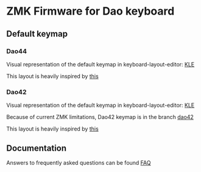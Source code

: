 # ZMK Firmware for Dao keyboard

## Default keymap


### Dao44

Visual representation of the default keymap in keyboard-layout-editor: [KLE](http://www.keyboard-layout-editor.com/#/gists/c6ba0634e5b92366be9f324775394e66)

This layout is heavily inspired by [this](https://github.com/KGOH/Jian-Info)

### Dao42

Visual representation of the default keymap in keyboard-layout-editor: [KLE](http://www.keyboard-layout-editor.com/#/gists/67a81f6b83c65abcda5e7f32989a1688)

Because of current ZMK limitations, Dao42 keymap is in the branch [dao42](https://github.com/yumagulovrn/dao-zmk-config/tree/dao42)

This layout is heavily inspired by [this](https://github.com/aroum/Watchman-layouts)

## Documentation

Answers to frequently asked questions can be found  [FAQ](docs/FAQ.md)
